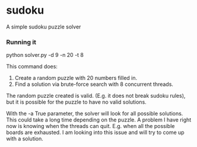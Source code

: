 # sudoku
A simple sudoku puzzle solver

### Running it ###

python solver.py -d 9 -n 20 -t 8

This command does:

1) Create a random puzzle with 20 numbers filled in.
2) Find a solution via brute-force search with 8 concurrent threads.

The random puzzle created is valid. (E.g. it does not break sudoku rules), but it is possible for the puzzle to have no valid solutions.

With the -a True parameter, the solver will look for all possible solutions.  This could take a long time depending on the puzzle.  A problem I have right now is knowing when the threads can quit. E.g. when all the possible boards are exhausted.  I am looking into this issue and will try to come up with a solution.
